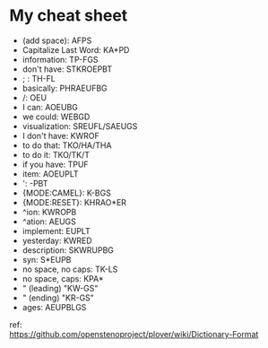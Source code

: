 # My cheat sheet

 * (add space): AFPS
 * Capitalize Last Word: KA*PD
 * information: TP-FGS
 * don't have: STKROEPBT
 * ; : TH-FL
 * basically: PHRAEUFBG
 * /: OEU
 * I can: AOEUBG
 * we could: WEBGD
 * visualization: SREUFL/SAEUGS
 * I don't have: KWROF
 * to do that: TKO/HA/THA
 * to do it: TKO/TK/T
 * if you have: TPUF
 * item: AOEUPLT
 * ': -PBT
 * {MODE:CAMEL}: K-BGS
 * {MODE:RESET}: KHRAO*ER
 * ^ion: KWROPB
 * ^ation: AEUGS
 * implement: EUPLT
 * yesterday: KWRED
 * description: SKWRUPBG
 * syn: S*EUPB
 * no space, no caps: TK-LS
 * no space, caps: KPA*
 * " (leading) "KW-GS"
 * " (ending) "KR-GS"
 * ages: AEUPBLGS


ref:  
https://github.com/openstenoproject/plover/wiki/Dictionary-Format